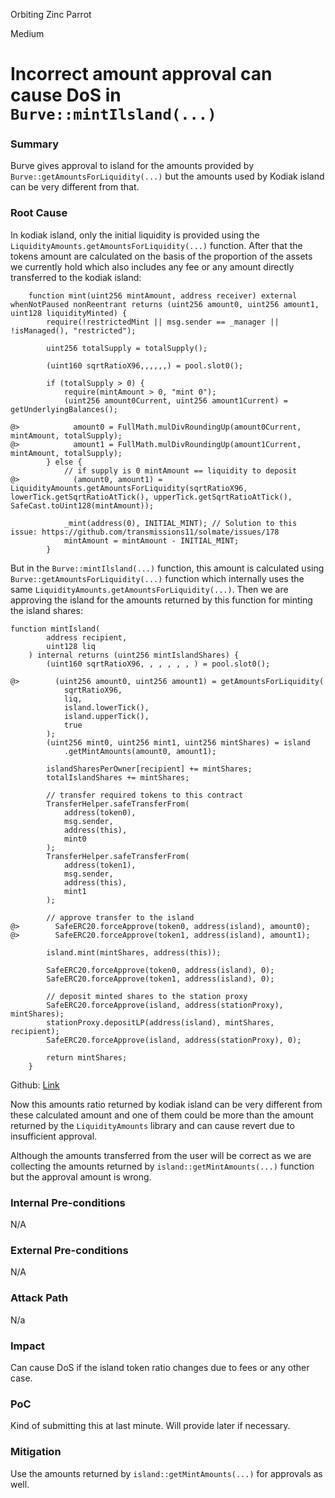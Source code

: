 Orbiting Zinc Parrot

Medium

# Incorrect amount approval can cause DoS in `Burve::mintIlsland(...)`

### Summary

Burve gives approval to island for the amounts provided by `Burve::getAmountsForLiquidity(...)` but the amounts used by Kodiak island can be very different from that.

### Root Cause

In kodiak island, only the initial liquidity is provided using the `LiquidityAmounts.getAmountsForLiquidity(...)` function. After that the tokens amount are calculated on the basis of the proportion of the assets we currently hold which also includes any fee or any amount directly transferred to the kodiak island:

```solidity
    function mint(uint256 mintAmount, address receiver) external whenNotPaused nonReentrant returns (uint256 amount0, uint256 amount1, uint128 liquidityMinted) {
        require(!restrictedMint || msg.sender == _manager || !isManaged(), "restricted");

        uint256 totalSupply = totalSupply();

        (uint160 sqrtRatioX96,,,,,,) = pool.slot0();

        if (totalSupply > 0) {
            require(mintAmount > 0, "mint 0");
            (uint256 amount0Current, uint256 amount1Current) = getUnderlyingBalances();

@>            amount0 = FullMath.mulDivRoundingUp(amount0Current, mintAmount, totalSupply);
@>            amount1 = FullMath.mulDivRoundingUp(amount1Current, mintAmount, totalSupply);
        } else {
            // if supply is 0 mintAmount == liquidity to deposit
@>            (amount0, amount1) = LiquidityAmounts.getAmountsForLiquidity(sqrtRatioX96, lowerTick.getSqrtRatioAtTick(), upperTick.getSqrtRatioAtTick(), SafeCast.toUint128(mintAmount));

            _mint(address(0), INITIAL_MINT); // Solution to this issue: https://github.com/transmissions11/solmate/issues/178
            mintAmount = mintAmount - INITIAL_MINT;
        }
```

But in the `Burve::mintIlsland(...)` function, this amount is calculated using `Burve::getAmountsForLiquidity(...)` function which internally uses the same `LiquidityAmounts.getAmountsForLiquidity(...)`. Then we are approving the island for the amounts returned by this function for minting the island shares:

```solidity
function mintIsland(
        address recipient,
        uint128 liq
    ) internal returns (uint256 mintIslandShares) {
        (uint160 sqrtRatioX96, , , , , , ) = pool.slot0();

@>        (uint256 amount0, uint256 amount1) = getAmountsForLiquidity(
            sqrtRatioX96,
            liq,
            island.lowerTick(),
            island.upperTick(),
            true
        );
        (uint256 mint0, uint256 mint1, uint256 mintShares) = island
            .getMintAmounts(amount0, amount1);

        islandSharesPerOwner[recipient] += mintShares;
        totalIslandShares += mintShares;

        // transfer required tokens to this contract
        TransferHelper.safeTransferFrom(
            address(token0),
            msg.sender,
            address(this),
            mint0
        );
        TransferHelper.safeTransferFrom(
            address(token1),
            msg.sender,
            address(this),
            mint1
        );

        // approve transfer to the island
@>        SafeERC20.forceApprove(token0, address(island), amount0);
@>        SafeERC20.forceApprove(token1, address(island), amount1);

        island.mint(mintShares, address(this));

        SafeERC20.forceApprove(token0, address(island), 0);
        SafeERC20.forceApprove(token1, address(island), 0);

        // deposit minted shares to the station proxy
        SafeERC20.forceApprove(island, address(stationProxy), mintShares);
        stationProxy.depositLP(address(island), mintShares, recipient);
        SafeERC20.forceApprove(island, address(stationProxy), 0);

        return mintShares;
    }
```

Github: [Link](https://github.com/sherlock-audit/2025-04-burve/blob/main/Burve/src/single/Burve.sol#L328C1-L331C66)

Now this amounts ratio returned by kodiak island can be very different from these calculated amount and one of them could be more than the amount returned by the `LiquidityAmounts` library and can cause revert due to insufficient approval. 

Although the amounts transferred from the user will be correct as we are collecting the amounts returned by `island::getMintAmounts(...)` function but the approval amount is wrong. 

### Internal Pre-conditions

N/A

### External Pre-conditions

N/A

### Attack Path

N/a

### Impact

Can cause DoS if the island token ratio changes due to fees or any other case.

### PoC

Kind of submitting this at last minute. Will provide later if necessary.

### Mitigation

Use the amounts returned by `island::getMintAmounts(...)` for approvals as well.